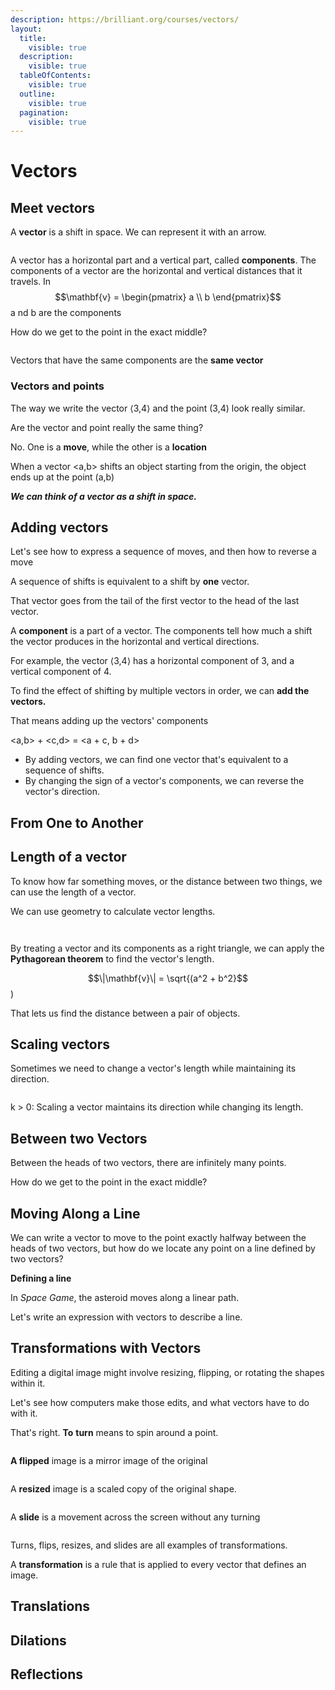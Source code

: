 ```yaml
---
description: https://brilliant.org/courses/vectors/
layout:
  title:
    visible: true
  description:
    visible: true
  tableOfContents:
    visible: true
  outline:
    visible: true
  pagination:
    visible: true
---
```


# Vectors

## Meet vectors



A **vector** is a shift in space. We can represent it with an arrow.

<figure><img src=".gitbook/assets/Screen Shot 2023-11-20 at 8.37.14 AM.png" alt=""><figcaption></figcaption></figure>

A vector has a horizontal part and a vertical part, called **components**. The components of a vector are the horizontal and vertical distances that it travels. In $$\mathbf{v} = \begin{pmatrix} a \\ b \end{pmatrix}$$ a nd b are the components

How do we get to the point in the exact middle?

<figure><img src=".gitbook/assets/Screen Shot 2023-11-20 at 8.38.06 AM.png" alt=""><figcaption></figcaption></figure>

Vectors that have the same components are the **same vector**



### Vectors and points

The way we write the vector ⟨3,4⟩ and the point (3,4) look really similar.

Are the vector and point really the same thing?&#x20;

No. One is a **move**, while the other is a **location**

When a vector \<a,b> shifts an object starting from the origin, the object ends up at the point (a,b)



_**We can think of a vector as a shift in space.**_



## Adding vectors

Let's see how to express a sequence of moves, and then how to reverse a move



A sequence of shifts is equivalent to a shift by **one** vector.

That vector goes from the tail of the first vector to the head of the last vector.



A **component** is a part of a vector. The components tell how much a shift the vector produces in the horizontal and vertical directions.

For example, the vector ⟨3,4⟩ has a horizontal component of 3, and a vertical component of 4.



To find the effect of shifting by multiple vectors in order, we can **add the vectors.**

That means adding up the vectors' components

\<a,b> + \<c,d> = \<a + c, b + d>

* By adding vectors, we can find one vector that's equivalent to a sequence of shifts.
* By changing the sign of a vector's components, we can reverse the vector's direction.

## From One to Another



## Length of a vector

To know how far something moves, or the distance between two things, we can use the length of a vector.

We can use geometry to calculate vector lengths.

<figure><img src=".gitbook/assets/leght-of-a-vector.png" alt=""><figcaption></figcaption></figure>

<figure><img src=".gitbook/assets/distance-between-vector-heads.png" alt=""><figcaption></figcaption></figure>

By treating a vector and its components as a right triangle, we can apply the **Pythagorean theorem** to find the vector's length.

$$\|\mathbf{v}\| = \sqrt{(a^2 + b^2}$$)

That lets us find the distance between a pair of objects.



## Scaling vectors

Sometimes we need to change a vector's length while maintaining its direction.

<figure><img src=".gitbook/assets/scalar-a-vector.png" alt=""><figcaption></figcaption></figure>

k > 0: Scaling a vector maintains its direction while changing its length.

## Between two Vectors

Between the heads of two vectors, there are infinitely many points.

How do we get to the point in the exact middle?



## Moving Along a Line

We can write a vector to move to the point exactly halfway between the heads of two vectors, but how do we locate any point on a line defined by two vectors?



**Defining a line**

In _Space Game_, the asteroid moves along a linear path.

Let's write an expression with vectors to describe a line.



## Transformations with Vectors

Editing a digital image might involve resizing, flipping, or rotating the shapes within it.

Let's see how computers make those edits, and what vectors have to do with it.



That's right. **To** **turn** means to spin around a point.

<figure><img src=".gitbook/assets/turn-image.png" alt=""><figcaption></figcaption></figure>

**A flipped** image is a mirror image of the original

<figure><img src=".gitbook/assets/flipped-image.png" alt=""><figcaption></figcaption></figure>

A **resized** image is a scaled copy of the original shape.&#x20;

<figure><img src=".gitbook/assets/resized-image.png" alt=""><figcaption></figcaption></figure>

A **slide** is a movement across the screen without any turning

<figure><img src=".gitbook/assets/slide.png" alt=""><figcaption></figcaption></figure>



Turns, flips, resizes, and slides are all examples of transformations.

A **transformation** is a rule that is applied to every vector that defines an image.

## Translations



## Dilations&#x20;



## Reflections&#x20;



